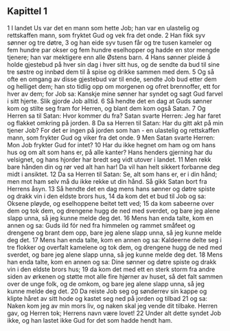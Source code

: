 ## Kapittel 1

1 I landet Us var det en mann som hette Job; han var en ulastelig og rettskaffen mann, som fryktet Gud og vek fra det onde.
2 Han fikk syv sønner og tre døtre,
3 og han eide syv tusen får og tre tusen kameler og fem hundre par okser og fem hundre eselhopper og hadde en stor mengde tjenere; han var mektigere enn alle Østens barn.
4 Hans sønner pleide å holde gjestebud på hver sin dag i hver sitt hus, og de sendte da bud til sine tre søstre og innbød dem til å spise og drikke sammen med dem.
5 Og så ofte en omgang av disse gjestebud var til ende, sendte Job bud etter dem og helliget dem; han sto tidlig opp om morgenen og ofret brennoffer, ett for hver av dem; for Job sa: Kanskje mine sønner har syndet og sagt Gud farvel i sitt hjerte. Slik gjorde Job alltid.
6 Så hendte det en dag at Guds sønner kom og stilte seg fram for Herren, og blant dem kom også Satan.
7 Og Herren sa til Satan: Hvor kommer du fra? Satan svarte Herren: Jeg har faret og flakket omkring på jorden.
8 Da sa Herren til Satan: Har du gitt akt på min tjener Job? For det er ingen på jorden som han - en ulastelig og rettskaffen mann, som frykter Gud og viker fra det onde.
9 Men Satan svarte Herren: Mon Job frykter Gud for intet?
10 Har du ikke hegnet om ham og om hans hus og om alt som hans er, på alle kanter? Hans henders gjerning har du velsignet, og hans hjorder har bredt seg vidt utover i landet.
11 Men rekk bare hånden din og rør ved alt han har! Da vil han helt sikkert forbanne deg midt i ansiktet.
12 Da sa Herren til Satan: Se, alt som hans er, er i din hånd; men mot ham selv må du ikke rekke ut din hånd. Så gikk Satan bort fra Herrens åsyn.
13 Så hendte det en dag mens hans sønner og døtre spiste og drakk vin i den eldste brors hus,
14 da kom det et bud til Job og sa: Oksene pløyde, og eselhoppene beitet tett ved;
15 da kom sabeerne over dem og tok dem, og drengene hugg de ned med sverdet, og bare jeg alene slapp unna, så jeg kunne melde deg det.
16 Mens han enda talte, kom en annen og sa: Guds ild fór ned fra himmelen og rammet småfeet og drengene og brant dem opp, bare jeg alene slapp unna, så jeg kunne melde deg det.
17 Mens han enda talte, kom en annen og sa: Kaldeerne delte seg i tre flokker og overfalt kamelene og tok dem, og drengene hugg de ned med sverdet, og bare jeg alene slapp unna, så jeg kunne melde deg det.
18 Mens han enda talte, kom en annen og sa: Dine sønner og døtre spiste og drakk vin i den eldste brors hus;
19 da kom det med ett en sterk storm fra andre siden av ørkenen og støtte mot alle fire hjørner av huset, så det falt sammen over de unge folk, og de omkom, og bare jeg alene slapp unna, så jeg kunne melde deg det.
20 Da reiste Job seg og sønderrev sin kappe og klipte håret av sitt hode og kastet seg ned på jorden og tilbad
21 og sa: Naken kom jeg av min mors liv, og naken skal jeg vende dit tilbake. Herren gav, og Herren tok; Herrens navn være lovet!
22 Under alt dette syndet Job ikke, og han lastet ikke Gud for det som hadde hendt ham.
